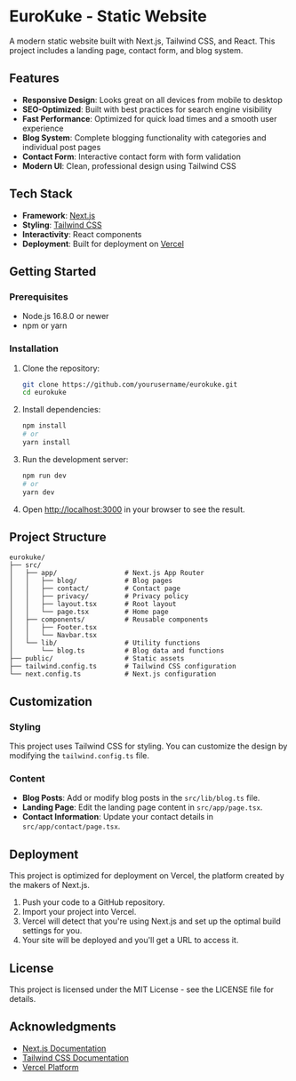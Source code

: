 # EuroKuke - Static Website

A modern static website built with Next.js, Tailwind CSS, and React. This project includes a landing page, contact form, and blog system.

## Features

- **Responsive Design**: Looks great on all devices from mobile to desktop
- **SEO-Optimized**: Built with best practices for search engine visibility
- **Fast Performance**: Optimized for quick load times and a smooth user experience
- **Blog System**: Complete blogging functionality with categories and individual post pages
- **Contact Form**: Interactive contact form with form validation
- **Modern UI**: Clean, professional design using Tailwind CSS

## Tech Stack

- **Framework**: [Next.js](https://nextjs.org/)
- **Styling**: [Tailwind CSS](https://tailwindcss.com/)
- **Interactivity**: React components
- **Deployment**: Built for deployment on [Vercel](https://vercel.com/)

## Getting Started

### Prerequisites

- Node.js 16.8.0 or newer
- npm or yarn

### Installation

1. Clone the repository:
   ```bash
   git clone https://github.com/yourusername/eurokuke.git
   cd eurokuke
   ```

2. Install dependencies:
   ```bash
   npm install
   # or
   yarn install
   ```

3. Run the development server:
   ```bash
   npm run dev
   # or
   yarn dev
   ```

4. Open [http://localhost:3000](http://localhost:3000) in your browser to see the result.

## Project Structure

```
eurokuke/
├── src/
│   ├── app/                 # Next.js App Router
│   │   ├── blog/            # Blog pages
│   │   ├── contact/         # Contact page
│   │   ├── privacy/         # Privacy policy
│   │   ├── layout.tsx       # Root layout
│   │   └── page.tsx         # Home page
│   ├── components/          # Reusable components
│   │   ├── Footer.tsx
│   │   └── Navbar.tsx
│   └── lib/                 # Utility functions
│       └── blog.ts          # Blog data and functions
├── public/                  # Static assets
├── tailwind.config.ts       # Tailwind CSS configuration
└── next.config.ts           # Next.js configuration
```

## Customization

### Styling

This project uses Tailwind CSS for styling. You can customize the design by modifying the `tailwind.config.ts` file.

### Content

- **Blog Posts**: Add or modify blog posts in the `src/lib/blog.ts` file.
- **Landing Page**: Edit the landing page content in `src/app/page.tsx`.
- **Contact Information**: Update your contact details in `src/app/contact/page.tsx`.

## Deployment

This project is optimized for deployment on Vercel, the platform created by the makers of Next.js.

1. Push your code to a GitHub repository.
2. Import your project into Vercel.
3. Vercel will detect that you're using Next.js and set up the optimal build settings for you.
4. Your site will be deployed and you'll get a URL to access it.

## License

This project is licensed under the MIT License - see the LICENSE file for details.

## Acknowledgments

- [Next.js Documentation](https://nextjs.org/docs)
- [Tailwind CSS Documentation](https://tailwindcss.com/docs)
- [Vercel Platform](https://vercel.com)
